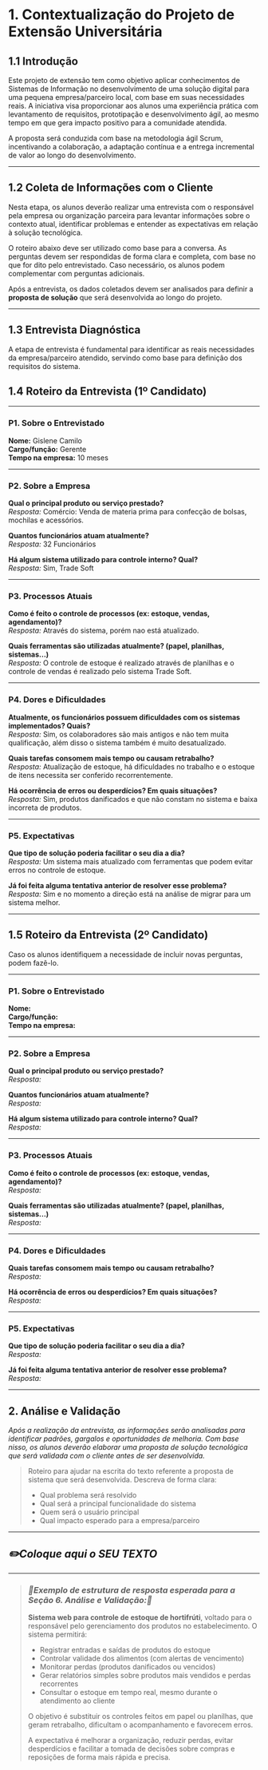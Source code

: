 # 1. Contextualização do Projeto de Extensão Universitária

## 1.1 Introdução

Este projeto de extensão tem como objetivo aplicar conhecimentos de Sistemas de Informação no desenvolvimento de uma solução digital para uma pequena empresa/parceiro local, com base em suas necessidades reais. A iniciativa visa proporcionar aos alunos uma experiência prática com levantamento de requisitos, prototipação e desenvolvimento ágil, ao mesmo tempo em que gera impacto positivo para a comunidade atendida.

A proposta será conduzida com base na metodologia ágil Scrum, incentivando a colaboração, a adaptação contínua e a entrega incremental de valor ao longo do desenvolvimento.

---

## 1.2 Coleta de Informações com o Cliente

Nesta etapa, os alunos deverão realizar uma entrevista com o responsável pela empresa ou organização parceira para levantar informações sobre o contexto atual, identificar problemas e entender as expectativas em relação à solução tecnológica.

O roteiro abaixo deve ser utilizado como base para a conversa. As perguntas devem ser respondidas de forma clara e completa, com base no que for dito pelo entrevistado. Caso necessário, os alunos podem complementar com perguntas adicionais.

Após a entrevista, os dados coletados devem ser analisados para definir a **proposta de solução** que será desenvolvida ao longo do projeto.

---

## 1.3 Entrevista Diagnóstica

A etapa de entrevista é fundamental para identificar as reais necessidades da empresa/parceiro atendido, servindo como base para definição dos requisitos do sistema.

## 1.4 Roteiro da Entrevista (1º Candidato)

---

### P1. Sobre o Entrevistado

**Nome:** Gislene Camilo  
**Cargo/função:** Gerente  
**Tempo na empresa:** 10 meses  

---

### P2. Sobre a Empresa

**Qual o principal produto ou serviço prestado?**  
_Resposta:_ Comércio: Venda de materia prima para confecção de bolsas, mochilas e acessórios.

**Quantos funcionários atuam atualmente?**  
_Resposta:_ 32 Funcionários  

**Há algum sistema utilizado para controle interno? Qual?**  
_Resposta:_  Sim, Trade Soft

---

### P3. Processos Atuais

**Como é feito o controle de processos (ex: estoque, vendas, agendamento)?**  
_Resposta:_  Através do sistema, porém nao está atualizado.

**Quais ferramentas são utilizadas atualmente? (papel, planilhas, sistemas...)**  
_Resposta:_ O controle de estoque é realizado através de planilhas e o controle de vendas é realizado pelo sistema Trade Soft.  

---

### P4. Dores e Dificuldades

**Atualmente, os funcionários possuem dificuldades com os sistemas implementados? Quais?**  
_Resposta:_ Sim, os colaboradores são mais antigos e não tem muita qualificação, além disso o sistema também é muito desatualizado.

**Quais tarefas consomem mais tempo ou causam retrabalho?**  
_Resposta:_ Atualização de estoque, há dificuldades no trabalho e o estoque de itens necessita ser conferido recorrentemente.  

**Há ocorrência de erros ou desperdícios? Em quais situações?**  
_Resposta:_ Sim, produtos danificados e que não constam no sistema e baixa incorreta de produtos.  

---

### P5. Expectativas

**Que tipo de solução poderia facilitar o seu dia a dia?**  
_Resposta:_ Um sistema mais atualizado com ferramentas que podem evitar erros no controle de estoque.  

**Já foi feita alguma tentativa anterior de resolver esse problema?**  
_Resposta:_ Sim e no momento a direção está na análise de migrar para um sistema melhor.  

---

## 1.5 Roteiro da Entrevista (2º Candidato)

Caso os alunos identifiquem a necessidade de incluir novas perguntas, podem fazê-lo.

---

### P1. Sobre o Entrevistado

**Nome:**  
**Cargo/função:**  
**Tempo na empresa:**  

---

### P2. Sobre a Empresa

**Qual o principal produto ou serviço prestado?**  
_Resposta:_  

**Quantos funcionários atuam atualmente?**  
_Resposta:_  

**Há algum sistema utilizado para controle interno? Qual?**  
_Resposta:_  

---

### P3. Processos Atuais

**Como é feito o controle de processos (ex: estoque, vendas, agendamento)?**  
_Resposta:_  

**Quais ferramentas são utilizadas atualmente? (papel, planilhas, sistemas...)**  
_Resposta:_  

---

### P4. Dores e Dificuldades

**Quais tarefas consomem mais tempo ou causam retrabalho?**  
_Resposta:_  

**Há ocorrência de erros ou desperdícios? Em quais situações?**  
_Resposta:_  

---

### P5. Expectativas

**Que tipo de solução poderia facilitar o seu dia a dia?**  
_Resposta:_  

**Já foi feita alguma tentativa anterior de resolver esse problema?**  
_Resposta:_  

---

## 2. Análise e Validação

_Após a realização da entrevista, as informações serão analisadas para identificar padrões, gargalos e oportunidades de melhoria. Com base nisso, os alunos deverão elaborar uma proposta de solução tecnológica que será validada com o cliente antes de ser desenvolvida._

> Roteiro para ajudar na escrita do texto referente a proposta de sistema que será desenvolvida. Descreva de forma clara:
>
> - Qual problema será resolvido
> - Qual será a principal funcionalidade do sistema
> - Quem será o usuário principal
> - Qual impacto esperado para a empresa/parceiro

---

## _✏️Coloque aqui o SEU TEXTO_

---

> ### _🧩Exemplo de estrutura de resposta esperada para a Seção 6. Análise e Validação:🧩_
>
> **Sistema web para controle de estoque de hortifrúti**, voltado para o responsável pelo gerenciamento dos produtos no estabelecimento. O sistema permitirá:  
>
> - Registrar entradas e saídas de produtos do estoque  
> - Controlar validade dos alimentos (com alertas de vencimento)  
> - Monitorar perdas (produtos danificados ou vencidos)  
> - Gerar relatórios simples sobre produtos mais vendidos e perdas recorrentes  
> - Consultar o estoque em tempo real, mesmo durante o atendimento ao cliente  
>
> O objetivo é substituir os controles feitos em papel ou planilhas, que geram retrabalho, dificultam o acompanhamento e favorecem erros.  
>
> A expectativa é melhorar a organização, reduzir perdas, evitar desperdícios e facilitar a tomada de decisões sobre compras e reposições de forma mais rápida e precisa.
